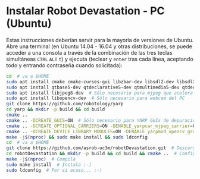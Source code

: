 # Instalar Robot Devastation - PC \(Ubuntu\)

Estas instrucciones deberían servir para la mayoría de versiones de Ubuntu. Abre una terminal \(en Ubuntu 14.04 - 16.04 y otras distribuciones, se puede acceder a una consola a través de la combinación de las tres teclas simultáneas `CTRL` `ALT` `t`\) y ejecuta \(teclear y `enter` tras cada línea, aceptando todo y entrando contraseña cuando solicitada\):

```bash
cd  # va a $HOME
sudo apt install cmake cmake-curses-gui libzbar-dev libsdl2-dev libsdl2-image-dev libsdl2-mixer-dev libsdl2-ttf-dev build-essential libace-dev git
sudo apt install qtbase5-dev qtdeclarative5-dev qtmultimedia5-dev qtdeclarative5-qtquick2-plugin qtdeclarative5-window-plugin qtdeclarative5-qtmultimedia-plugin qtdeclarative5-controls-plugin qtdeclarative5-dialogs-plugin libqt5svg5
sudo apt install libjpeg8-dev  # Sólo necesario para mjpeg que acelera comunicaciones de vídeo
sudo apt install libopencv-dev  # Sólo necesario para webcam del PC
git clone https://github.com/robotology/yarp
cd yarp && mkdir -p build && cd build
cmake ..
cmake .. -DCREATE_GUIS=ON  # Sólo necesario para YARP GUIs de depuración: yarpview, gyarpmanager
cmake .. -DCREATE_OPTIONAL_CARRIERS=ON -DENABLE_yarpcar_mjpeg_carrier=ON  # Sólo necesario para mjpeg que acelera comunicaciones de vídeo
cmake .. -DCREATE_DEVICE_LIBRARY_MODULES=ON -DENABLE_yarpmod_opencv_grabber=ON  # Sólo necesario para webcam del PC
make -j$(nproc) && sudo make install && sudo ldconfig
cd  # va a $HOME
git clone https://github.com/asrob-uc3m/robotDevastation.git  # Descarga Robot Devastation
cd robotDevastation && mkdir -p build && cd build && cmake ..  # Configura Robot Devastation
make -j$(nproc)  # Compila
sudo make install  # Instala :-)
sudo ldconfig  # Por si acaso... ;-)
```



